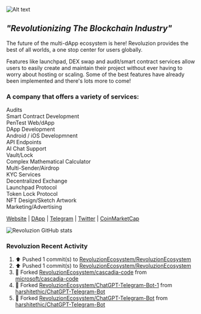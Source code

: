 <img
  src="http://revoluzion.io/wp-content/uploads/2022/12/RevoluzionFull-1.png"
  alt="Alt text"
  title="Revoluzion"
  style="display: inline-block; margin: 0 auto; max-width: 200px">
## <i>"Revolutionizing The Blockchain Industry"</i><br>
The future of the multi-dApp ecosystem is here! Revoluzion provides the best of all worlds, a one stop center for users globally.<br>

Features like launchpad, DEX swap and audit/smart contract services allow users to easily create and maintain their project without ever having to worry about hosting or scaling. Some of the best features have already been implemented and there's lots more to come!<br>

### A company that offers a variety of services:

  Audits<br>
  Smart Contract Development<br>
  PenTest Web/dApp<br>
  DApp Development<br>
  Android / iOS Developmnent<br>
  API Endpoints<br>
  AI Chat Support<br>
  Vault/Lock<br>
  Complex Mathematical Calculator<br>
  Multi-Sender/Airdrop<br>
  KYC Services<br>
  Decentralized Exchange<br>
  Launchpad Protocol<br>
  Token Lock Protocol<br>
  NFT Design/Sketch Artwork<br>
  Marketing/Advertising<br>

[Website](https://revoluzion.io) | [DApp](https://revoluzion.app) | [Telegram](https://t.me/RevoluzionEcosystem) | [Twitter](https://twitter.com/RevoluzionEco) | [CoinMarketCap](https://coinmarketcap.com/community/profile/Revoluzion)

![Revoluzion GitHub stats](https://github-readme-stats.vercel.app/api?username=RevoluzionEcosystem&theme=gotham&show_icons=true)<br>

### Revoluzion Recent Activity
<!--START_SECTION:activity-->
<!--RECENT_ACTIVITY:start-->
1. ⬆️ Pushed 1 commit(s) to [RevoluzionEcosystem/RevoluzionEcosystem](https://github.com/RevoluzionEcosystem/RevoluzionEcosystem)<br>
2. ⬆️ Pushed 1 commit(s) to [RevoluzionEcosystem/RevoluzionEcosystem](https://github.com/RevoluzionEcosystem/RevoluzionEcosystem)<br>
3. 🔱 Forked [RevoluzionEcosystem/cascadia-code](https://github.com/RevoluzionEcosystem/cascadia-code) from [microsoft/cascadia-code](https://github.com/microsoft/cascadia-code)<br>
4. 🔱 Forked [RevoluzionEcosystem/ChatGPT-Telegram-Bot-1](https://github.com/RevoluzionEcosystem/ChatGPT-Telegram-Bot-1) from [harshitethic/ChatGPT-Telegram-Bot](https://github.com/harshitethic/ChatGPT-Telegram-Bot)<br>
5. 🔱 Forked [RevoluzionEcosystem/ChatGPT-Telegram-Bot](https://github.com/RevoluzionEcosystem/ChatGPT-Telegram-Bot) from [harshitethic/ChatGPT-Telegram-Bot](https://github.com/harshitethic/ChatGPT-Telegram-Bot)<br>
<!--RECENT_ACTIVITY:end-->
